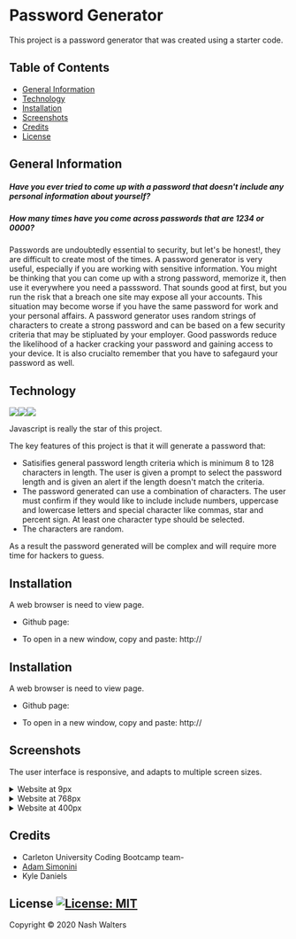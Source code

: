 # Password Generator
This project is a password generator that was created using a starter code.

## Table of Contents
* [General Information](#general-information)
* [Technology](#technology)
* [Installation](#installation)
* [Screenshots](#screenshots)
* [Credits](#credits)
* [License](#license)

## General Information
##### Have you ever tried to come up with a password that doesn't include any personal information about yourself?
##### How many times have you come across passwords that are 1234 or 0000?
Passwords are undoubtedly essential to security, but let's be honest!, they are difficult to create most of the times. A password generator is very useful, especially if you are working with sensitive information.  You might be thinking that you can come up with a strong password, memorize it, then use it everywhere you need a passsword. That sounds good at first, but you run the risk that a breach one site may expose all your accounts. This situation may become worse if you have the same password for work and your personal affairs. A password generator uses random strings of characters to create a strong password and can be based on a few security criteria that may be stipluated by your employer. Good passwords reduce the likelihood of a hacker cracking your password and gaining access to your device. It is also crucialto  remember that you have to safegaurd your password as well.

## Technology 
<img src="https://img.shields.io/badge/html5%20-%23E34F26.svg?&style=for-the-badge&logo=html5&logoColor=white"/><img src="https://img.shields.io/badge/css3%20-%231572B6.svg?&style=for-the-badge&logo=css3&logoColor=white"/><img src="https://img.shields.io/badge/javascript%20-%23323330.svg?&style=for-the-badge&logo=javascript&logoColor=%23F7DF1E"/>

Javascript is really the star of this project.

The key features of this project is that it will generate a password that:
* Satisifies general password length criteria which is minimum 8 to 128 characters in length. The user is given a prompt to select the password length and is given an alert if the length doesn't match the criteria.
* The password generated can use a combination of characters. The user must confirm if they would like to include include numbers, uppercase and lowercase letters and special character like commas, star and percent sign. At least one character type should be selected.
* The characters are random.

As a result the password generated will be complex and will require more time for hackers to guess.

## Installation

A web browser is need to view page.

* Github page: []()

* To open in a new window, copy and paste: http://<span></span>

## Installation

A web browser is need to view page.

* Github page: 

* To open in a new window, copy and paste: http://<span></span>

## Screenshots
The user interface is responsive, and adapts to multiple screen sizes.
<details>
  <summary>Website at 9px</summary>
  <img src="" alt= "screenshot of site at 922px">
</details>
<details>
  <summary>Website at 768px</summary>
   <img src="" alt= "screenshot of site at 768px">
</details>
<details>
  <summary>Website at 400px</summary>
   <img src="" alt= "screenshot of site at 400px">
</details>

## Credits

* Carleton University Coding Bootcamp team- 
* [Adam Simonini](https://github.com/adamsimonini)
* Kyle Daniels

## License [![License: MIT](https://img.shields.io/badge/License-MIT-yellow.svg)](https://opensource.org/licenses/MIT)

Copyright © 2020 Nash Walters
